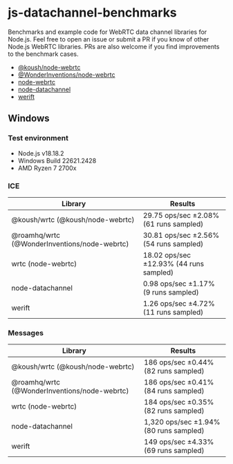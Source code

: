 # js-datachannel-benchmarks

Benchmarks and example code for WebRTC data channel libraries for Node.js. Feel free to open an issue or submit a PR if you know of other Node.js WebRTC libraries. PRs are also welcome if you find improvements to the benchmark cases.

* [@koush/node-webrtc](https://github.com/koush/node-webrtc)
* [@WonderInventions/node-webrtc](https://github.com/WonderInventions/node-webrtc)
* [node-webrtc](https://github.com/node-webrtc/node-webrtc)
* [node-datachannel](https://github.com/murat-dogan/node-datachannel)
* [werift](https://github.com/shinyoshiaki/werift-webrtc)

## Windows

### Test environment

* Node.js v18.18.2
* Windows Build 22621.2428
* AMD Ryzen 7 2700x

### ICE

| Library | Results |
| ------- | ------- |
| @koush/wrtc (@koush/node-webrtc) | 29.75 ops/sec ±2.08% (61 runs sampled) |
| @roamhq/wrtc (@WonderInventions/node-webrtc) | 30.81 ops/sec ±2.56% (54 runs sampled) |
| wrtc (node-webrtc) | 18.02 ops/sec ±12.93% (44 runs sampled) |
| node-datachannel | 0.98 ops/sec ±1.17% (9 runs sampled) |
| werift | 1.26 ops/sec ±4.72% (11 runs sampled) |

### Messages

| Library | Results |
| ------- | ------- |
| @koush/wrtc (@koush/node-webrtc) | 186 ops/sec ±0.44% (82 runs sampled) |
| @roamhq/wrtc (@WonderInventions/node-webrtc) | 186 ops/sec ±0.41% (84 runs sampled) |
| wrtc (node-webrtc) | 184 ops/sec ±0.35% (82 runs sampled) |
| node-datachannel | 1,320 ops/sec ±1.94% (80 runs sampled) |
| werift | 149 ops/sec ±4.33% (69 runs sampled) |
